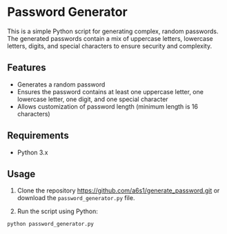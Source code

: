 # Password Generator

This is a simple Python script for generating complex, random passwords. The generated passwords contain a mix of uppercase letters, lowercase letters, digits, and special characters to ensure security and complexity.

## Features

- Generates a random password
- Ensures the password contains at least one uppercase letter, one lowercase letter, one digit, and one special character
- Allows customization of password length (minimum length is 16 characters)

## Requirements

- Python 3.x

## Usage

1. Clone the repository https://github.com/a6s1/generate_password.git or download the `password_generator.py` file.

2. Run the script using Python:

```bash
python password_generator.py
